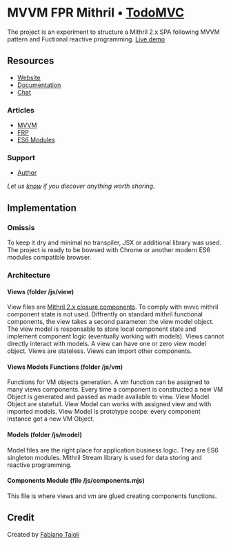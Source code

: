 # MVVM FPR Mithril • [TodoMVC](http://todomvc.com)

The project is an experiment to structure a Mithril 2.x SPA following MVVM pattern and Fuctional reactive programming. [Live demo](https://vibrant-euler-f47c30.netlify.com/#!/)

## Resources

- [Website](https://mithril.js.org/)
- [Documentation](https://mithril.js.org/api.html)
- [Chat](https://gitter.im/mithriljs/mithril.js)

### Articles

- [MVVM](https://en.wikipedia.org/wiki/Model%E2%80%93view%E2%80%93viewmodel)
- [FRP](https://en.wikipedia.org/wiki/Functional_reactive_programming)
- [ES6 Modules](https://developer.mozilla.org/en-US/docs/Web/JavaScript/Reference/Statements/import)

### Support

- [Author](https://github.com/FbN)

*Let us [know](https://github.com/tastejs/todomvc/issues) if you discover anything worth sharing.*


## Implementation

### Omissis
To keep it dry and minimal no transpiler, JSX or additional library was used. The project is ready to be bowsed with Chrome or another modern ES6 modules compatible browser.

### Architecture

#### Views (folder /js/view)
View files are [Mithril 2.x closure components](https://mithril.js.org/components.html). To comply with mvvc mithril component state is not used. Diffrently on standard mithril functional components, the view takes a second parameter: the view model object. The view model is responsable to store local component state and implement component logic (eventually working with models).
Views cannot directly interact with models.
A view can have one or zero view model object.
Views are stateless.
Views can import other components.

#### Views Models Functions (folder /js/vm)
Functions for VM objects generation. A vm function can be assigned to many views components. Every time a component is constructed a new VM Object is generated and passed as made available to view.
View Model Object are statefull.
View Model can works with assigned view and with imported models.
View Model is prototype scope: every component instance got a new VM Object.

#### Models (folder /js/model)
Model files are the right place for application business logic. They are ES6 singleton modules. Mithril Stream library is used for data storing and reactive programming.

#### Components Module (file /js/components.mjs)
This file is where views and vm are glued creating components functions.

## Credit

Created by [Fabiano Taioli](https://github.com/FbN)
